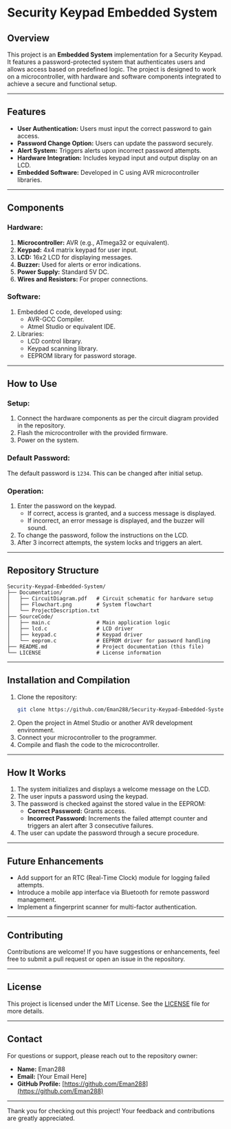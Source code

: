 # Security Keypad Embedded System

## Overview
This project is an **Embedded System** implementation for a Security Keypad. It features a password-protected system that authenticates users and allows access based on predefined logic. The project is designed to work on a microcontroller, with hardware and software components integrated to achieve a secure and functional setup.

---

## Features
- **User Authentication:** Users must input the correct password to gain access.
- **Password Change Option:** Users can update the password securely.
- **Alert System:** Triggers alerts upon incorrect password attempts.
- **Hardware Integration:** Includes keypad input and output display on an LCD.
- **Embedded Software:** Developed in C using AVR microcontroller libraries.

---

## Components
### Hardware:
1. **Microcontroller:** AVR (e.g., ATmega32 or equivalent).
2. **Keypad:** 4x4 matrix keypad for user input.
3. **LCD:** 16x2 LCD for displaying messages.
4. **Buzzer:** Used for alerts or error indications.
5. **Power Supply:** Standard 5V DC.
6. **Wires and Resistors:** For proper connections.

### Software:
1. Embedded C code, developed using:
   - AVR-GCC Compiler.
   - Atmel Studio or equivalent IDE.
2. Libraries:
   - LCD control library.
   - Keypad scanning library.
   - EEPROM library for password storage.

---

## How to Use
### Setup:
1. Connect the hardware components as per the circuit diagram provided in the repository.
2. Flash the microcontroller with the provided firmware.
3. Power on the system.

### Default Password:
The default password is `1234`. This can be changed after initial setup.

### Operation:
1. Enter the password on the keypad.
   - If correct, access is granted, and a success message is displayed.
   - If incorrect, an error message is displayed, and the buzzer will sound.
2. To change the password, follow the instructions on the LCD.
3. After 3 incorrect attempts, the system locks and triggers an alert.

---

## Repository Structure
```
Security-Keypad-Embedded-System/
├── Documentation/
│   ├── CircuitDiagram.pdf   # Circuit schematic for hardware setup
│   ├── Flowchart.png        # System flowchart
│   └── ProjectDescription.txt
├── SourceCode/
│   ├── main.c               # Main application logic
│   ├── lcd.c                # LCD driver
│   ├── keypad.c             # Keypad driver
│   └── eeprom.c             # EEPROM driver for password handling
├── README.md                # Project documentation (this file)
└── LICENSE                  # License information
```

---

## Installation and Compilation
1. Clone the repository:
   ```bash
   git clone https://github.com/Eman288/Security-Keypad-Embedded-System.git
   ```
2. Open the project in Atmel Studio or another AVR development environment.
3. Connect your microcontroller to the programmer.
4. Compile and flash the code to the microcontroller.

---

## How It Works
1. The system initializes and displays a welcome message on the LCD.
2. The user inputs a password using the keypad.
3. The password is checked against the stored value in the EEPROM:
   - **Correct Password:** Grants access.
   - **Incorrect Password:** Increments the failed attempt counter and triggers an alert after 3 consecutive failures.
4. The user can update the password through a secure procedure.

---

## Future Enhancements
- Add support for an RTC (Real-Time Clock) module for logging failed attempts.
- Introduce a mobile app interface via Bluetooth for remote password management.
- Implement a fingerprint scanner for multi-factor authentication.

---

## Contributing
Contributions are welcome! If you have suggestions or enhancements, feel free to submit a pull request or open an issue in the repository.

---

## License
This project is licensed under the MIT License. See the [LICENSE](LICENSE) file for more details.

---

## Contact
For questions or support, please reach out to the repository owner:
- **Name:** Eman288
- **Email:** [Your Email Here]
- **GitHub Profile:** [https://github.com/Eman288](https://github.com/Eman288)

---

Thank you for checking out this project! Your feedback and contributions are greatly appreciated.


